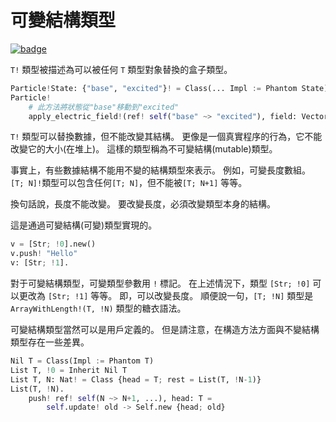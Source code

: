 # 可變結構類型

[![badge](https://img.shields.io/endpoint.svg?url=https%3A%2F%2Fgezf7g7pd5.execute-api.ap-northeast-1.amazonaws.com%2Fdefault%2Fsource_up_to_date%3Fowner%3Derg-lang%26repos%3Derg%26ref%3Dmain%26path%3Ddoc/EN/syntax/type/advanced/mut_struct.md%26commit_hash%3D51de3c9d5a9074241f55c043b9951b384836b258)](https://gezf7g7pd5.execute-api.ap-northeast-1.amazonaws.com/default/source_up_to_date?owner=erg-lang&repos=erg&ref=main&path=doc/EN/syntax/type/advanced/mut_struct.md&commit_hash=51de3c9d5a9074241f55c043b9951b384836b258)

`T!` 類型被描述為可以被任何 `T` 類型對象替換的盒子類型。

```python
Particle!State: {"base", "excited"}! = Class(... Impl := Phantom State)
Particle!
    # 此方法將狀態從"base"移動到"excited"
    apply_electric_field!(ref! self("base" ~> "excited"), field: Vector) = ...
```

`T!` 類型可以替換數據，但不能改變其結構。
更像是一個真實程序的行為，它不能改變它的大小(在堆上)。 這樣的類型稱為不可變結構(mutable)類型。

事實上，有些數據結構不能用不變的結構類型來表示。
例如，可變長度數組。 `[T; N]!`類型可以包含任何`[T; N]`，但不能被`[T; N+1]` 等等。

換句話說，長度不能改變。 要改變長度，必須改變類型本身的結構。

這是通過可變結構(可變)類型實現的。

```python
v = [Str; !0].new()
v.push! "Hello"
v: [Str; !1].
```

對于可變結構類型，可變類型參數用 `!` 標記。 在上述情況下，類型 `[Str; !0]` 可以更改為 `[Str; !1]` 等等。 即，可以改變長度。
順便說一句，`[T; !N]` 類型是 `ArrayWithLength!(T, !N)` 類型的糖衣語法。

可變結構類型當然可以是用戶定義的。 但是請注意，在構造方法方面與不變結構類型存在一些差異。

```python
Nil T = Class(Impl := Phantom T)
List T, !0 = Inherit Nil T
List T, N: Nat! = Class {head = T; rest = List(T, !N-1)}
List(T, !N).
    push! ref! self(N ~> N+1, ...), head: T =
        self.update! old -> Self.new {head; old}
```
